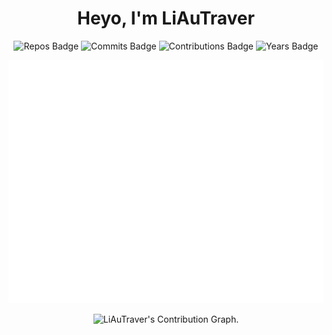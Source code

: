 <!-- <div align="center">
  <img src="./avatar.JPG" >
  <h1>LiAuTraver</h1>
</div> -->

<!-- <div align="center">
  You can find my website here
</br>
  https://...
</div> -->
<div align="center">
<h1>Heyo, I'm LiAuTraver</h1>
</div>
<div align="center">
<!--   <h2>📊 Statistics</h2> -->

![Repos Badge](https://badges.strrl.dev/repos/LiAuTraver) ![Commits Badge](https://badges.strrl.dev/commits/all/LiAuTraver) ![Contributions Badge](https://badges.strrl.dev/contributions/all/LiAuTraver) ![Years Badge](https://badges.strrl.dev/years/LiAuTraver)

![Metrics](./github-metrics.svg)

  <img height="295em" src="https://github-readme-activity-graph.vercel.app/graph?username=LiAuTraver&theme=github-compact" alt=" LiAuTraver's Contribution Graph.">
</div>
